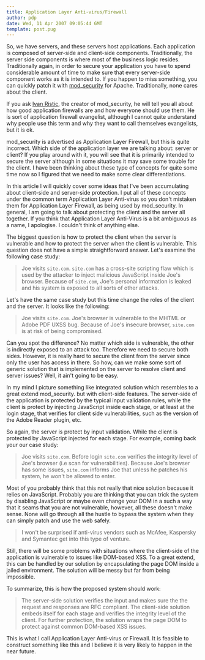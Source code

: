 ```yaml
---
title: Application Layer Anti-virus/Firewall
author: pdp
date: Wed, 11 Apr 2007 09:05:44 GMT
template: post.pug
---
```


So, we have servers, and these servers host applications. Each application is composed of server-side and client-side components. Traditionally, the server side components is where most of the business logic resides. Traditionally again, in order to secure your application you have to spend considerable amount of time to make sure that every server-side component works as it is intended to. If you happen to miss something, you can quickly patch it with [mod_security](http://www.modsecurity.org/) for Apache. Traditionally, none cares about the client.

If you ask [Ivan Ristic](http://www.modsecurity.org/blog/), the creator of mod_security, he will tell you all about how good application firewalls are and how everyone should use them. He is sort of application firewall evangelist, although I cannot quite understand why people use this term and why they want to call themselves evangelists, but it is ok.

mod_security is advertised as Application Layer Firewall, but this is quite incorrect. Which side of the application layer we are talking about: server or client? If you play around with it, you will see that it is primarily intended to secure the server although in some situations it may save some trouble for the client. I have been thinking about these type of concepts for quite some time now so I figured that we need to make some clear differentiations.

In this article I will quickly cover some ideas that I've been accumulating about client-side and server-side protection. I put all of these concepts under the common term Application Layer Anti-virus so you don't mistaken them for Application Layer Firewall, as being used by mod_security. In general, I am going to talk about protecting the client and the server all together. If you think that Application Layer Anti-Virus is a bit ambiguous as a name, I apologise. I couldn't think of anything else.

The biggest question is how to protect the client when the server is vulnerable and how to protect the server when the client is vulnerable. This question does not have a simple straightforward answer. Let's examine the following case study:

> Joe visits `site.com`. `site.com` has a cross-site scripting flaw which is used by the attacker to inject malicious JavaScript inside Joe's browser. Because of `site.com`, Joe's personal information is leaked and his system is exposed to all sorts of other attacks.

Let's have the same case study but this time change the roles of the client and the server. It looks like the following:

> Joe visits `site.com`. Joe's browser is vulnerable to the MHTML or Adobe PDF UXSS bug. Because of Joe's insecure browser, `site.com` is at risk of being compromised.

Can you spot the difference? No matter which side is vulnerable, the other is indirectly exposed to an attack too. Therefore we need to secure both sides. However, it is really hard to secure the client from the server since only the user has access in there. So how, can we make some sort of generic solution that is implemented on the server to resolve client and server issues? Well, it ain't going to be easy.

In my mind I picture something like integrated solution which resembles to a great extend mod_security. but with client-side features. The server-side of the application is protected by the typical input validation rules, while the client is protect by injecting JavaScript inside each stage, or at least at the login stage, that verifies for client side vulnerabilities, such as the version of the Adobe Reader plugin, etc.

So again, the server is protect by input validation. While the client is protected by JavaScript injected for each stage. For example, coming back your our case study:

> Joe visits `site.com`. Before login `site.com` verifies the integrity level of Joe's browser (i.e scan for vulnerabilities). Because Joe's browser has some issues, `site.com` informs Joe that unless he patches his system, he won't be allowed to enter.

Most of you probably think that this not really that nice solution because it relies on JavaScript. Probably you are thinking that you can trick the system by disabling JavaScript or maybe even change your DOM in a such a way that it seams that you are not vulnerable, however, all these doesn't make sense. None will go through all the hustle to bypass the system when they can simply patch and use the web safely.

> I won't be surprised if anti-virus vendors such as McAfee, Kaspersky and Symantec get into this type of venture.

Still, there will be some problems with situations where the client-side of the application is vulnerable to issues like DOM-based XSS. To a great extend, this can be handled by our solution by encapsulating the page DOM inside a jailed environment. The solution will be messy but far from being impossible.

To summarize, this is how the proposed system should work:

> The server-side solution verifies the input and makes sure the the request and responses are RFC compliant. The client-side solution embeds itself for each stage and verifies the integrity level of the client. For further protection, the solution wraps the page DOM to protect against common DOM-based XSS issues.

This is what I call Application Layer Anti-virus or Firewall. It is feasible to construct something like this and I believe it is very likely to happen in the near future.
